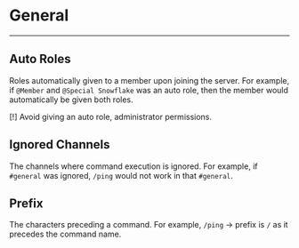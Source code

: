 # General

---

## Auto Roles
Roles automatically given to a member upon joining the server.
For example, if `@Member` and `@Special Snowflake` was an auto role, then the member 
would automatically be given both roles.

[!] Avoid giving an auto role, administrator permissions.
## Ignored Channels
The channels where command execution is ignored.
For example, if `#general` was ignored, `/ping` would not work in that `#general`.

## Prefix
The characters preceding a command.
For example, `/ping` -> prefix is `/` as it precedes the command name.